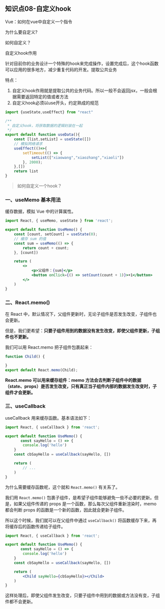 ## 知识点08-自定义hook

Vue：如何在vue中自定义一个指令

为什么要自定义?

 如何自定义？

自定义hook作用

针对目前你的业务设计一个特殊的hook来完成操作，设置完成后，这个hook函数可以应用的很多地方，减少重复代码的开发。提取公共业务



特点：

1. 自定义hook作用就是提取公共的业务代码。所以一般不会返回jsx，一般会根据需要返回特定的值或者方法
2. 自定义hook必须以use开头，约定熟成的规范

```js
import {useState,useEffect} from "react"

/**
 * 自定义hook，将获取数据的逻辑封装在一起
 */
export default function useData(){
    const [list,setList] = useState([])
    // 模拟网络请求
    useEffect(()=>{
        setTimeout(() => {
            setList(["xiaowang","xiaozhang","xiaoli"])
        }, 2000);
    },[])
    return list
}
```

>如何自定义一个hook？









### 一、useMemo 基本用法

缓存数据，模拟 Vue 中的计算属性。

```jsx
import React, { useMemo, useState } from 'react';

export default function UseMemo() {
    const [count, setCount] = useState(0);
    // 缓存 sum 的值
    const sum = useMemo(() => {
        return count + count;
    }, [count])

    return (
        <>
            <p>父组件：{sum}</p>
            <button onClick={() => setCount(count + 1)}>+1</button>
        </>
    )
}
```

### 二、React.memo()

在 React 中，默认情况下，父组件更新时，无论子组件是否发生改变，子组件也会更新。

但是，我们更希望：**只要子组件用到的数据没有发生改变，即使父组件更新，子组件也不更新。**

我们可以用 React.memo 把子组件包裹起来：

```js
function Child() {

}
export default React.memo(Child);
```

**React.memo 可以用来缓存组件：memo 方法会去判断子组件中的数据（state、props）是否发生改变，只有真正当子组件内部的数据发生改变时，子组件才会更新。**

### 三、useCallback

useCallback 用来缓存函数。基本语法如下：

```jsx
import React, { useCallback } from 'react';

export default function UseMemo() {
       const sayHello = () => {
        console.log('hello')
    }
    const cbSayHello = useCallback(sayHello, [])

    return (
        // ...
    )
}
```

为什么需要缓存函数呢，这个就和 `React.memo()` 有关系了。

我们用 `React.memo()` 包裹子组件，是希望子组件能够避免一些不必要的更新。但是，如果父组件传递的 props 是一个函数，那么每次父组件重新渲染时，memo 都会判断 props 的函数是一个新的函数，因此就会更新子组件。

所以这个时候，我们就可以在父组件中通过 `useCallback()` 将函数缓存下来，再将缓存后的函数传递给子组件。

```jsx
import React, { useCallback } from 'react';

export default function UseMemo() {
       const sayHello = () => {
        console.log('hello')
    }
    const cbSayHello = useCallback(sayHello, [])

    return (
        <Child sayHello={cbSayHello}></Child>
    )
}
```

这样处理后，即使父组件发生改变，只要子组件中用到的数据或方法没有变，子组件都不会更新。
